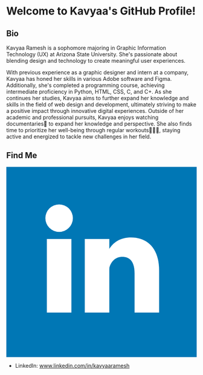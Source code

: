

# Welcome to Kavyaa's GitHub Profile!

## Bio

Kavyaa Ramesh is a sophomore majoring in Graphic Information Technology (UX) at Arizona State University. She's passionate about blending design and technology to create meaningful user experiences.

With previous experience as a graphic designer and intern at a company, Kavyaa has honed her skills in various Adobe software and Figma. Additionally, she's completed a programming course, achieving intermediate proficiency in Python, HTML, CSS, C, and C+. As she continues her studies, Kavyaa aims to further expand her knowledge and skills in the field of web design and development, ultimately striving to make a positive impact through innovative digital experiences.
Outside of her academic and professional pursuits, Kavyaa enjoys watching documentaries🎥 to expand her knowledge and perspective. She also finds time to prioritize her well-being through regular workouts🏋🏻‍♀️, staying active and energized to tackle new challenges in her field.


## Find Me
<svg xmlns="http://www.w3.org/2000/svg"
aria-label="LinkedIn" role="img"
viewBox="0 0 512 512"
fill="#fff"><path
d="m0 0H512V512H0"
fill="#0077b5"/><circle cx="142" cy="138" r="37"/><path stroke="#fff" stroke-width="66" d="M244 194v198M142 194v198"/><path d="M276 282c0-20 13-40 36-40 24 0 33 18 33 45v105h66V279c0-61-32-89-76-89-34 0-51 19-59 32"/></svg>
- LinkedIn: www.linkedin.com/in/kavyaaramesh
